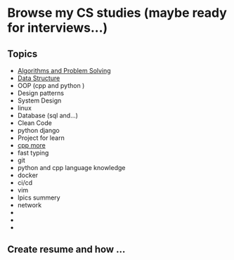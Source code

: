# Browse my CS studies (maybe ready for interviews...)

## Topics

- [Algorithms and Problem Solving](./Algorithms)
- [Data Structure](https://github.com/mo1ein/cs-studies/blob/main/Data%20Sturcture/README.md)
- OOP (cpp and python )
- Design patterns
- System Design
- linux
- Database (sql and...)
- Clean Code
- python django
- Project for learn
- [cpp more]()
- fast typing
- git
- python and cpp language knowledge
- docker
- ci/cd
- vim
- lpics summery
- network
-
-
-
## Create resume and how ...
